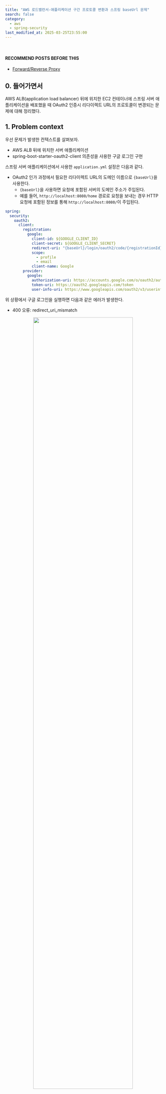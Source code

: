```yaml
---
title: "AWS 로드밸런서-애플리케이션 구간 프로토콜 변환과 스프링 baseUrl 문제"
search: false
category:
  - aws
  - spring-security
last_modified_at: 2025-03-25T23:55:00
---
```


<br/>

#### RECOMMEND POSTS BEFORE THIS

- [Forward/Reverse Proxy][forward-reverse-proxy-link]

## 0. 들어가면서

AWS ALB(application load balancer) 뒤에 위치한 EC2 컨테이너에 스프링 서버 애플리케이션을 배포했을 때 OAuth2 인증시 리다이렉트 URL의 프로토콜이 변경되는 문제에 대해 정리했다.

## 1. Problem context

우선 문제가 발생한 컨텍스트를 살펴보자. 

- AWS ALB 뒤에 위치한 서버 애플리케이션
- spring-boot-starter-oauth2-client 의존성을 사용한 구글 로그인 구현

스프링 서버 애플리케이션에서 사용한 `application.yml` 설정은 다음과 같다.

- OAuth2 인가 과정에서 필요한 리다이렉트 URL의 도메인 이름으로 `{baseUrl}`을 사용한다. 
  - `{baseUrl}`을 사용하면 요청에 포함된 서버의 도메인 주소가 주입된다.
  - 예를 들어, `http://localhost:8080/home` 경로로 요청을 보내는 경우 HTTP 요청에 포함된 정보를 통해 `http://localhost:8080/`이 주입된다.

```yml
spring:
  security:
    oauth2:
      client:
        registration:
          google:
            client-id: ${GOOGLE_CLIENT_ID}
            client-secret: ${GOOGLE_CLIENT_SECRET}
            redirect-uri: "{baseUrl}/login/oauth2/code/{registrationId}"
            scope:
              - profile
              - email
            client-name: Google
        provider:
          google:
            authorization-uri: https://accounts.google.com/o/oauth2/auth
            token-uri: https://oauth2.googleapis.com/token
            user-info-uri: https://www.googleapis.com/oauth2/v3/userinfo
```

위 상황에서 구글 로그인을 실행하면 다음과 같은 에러가 발생한다.

- 400 오류: redirect_uri_mismatch

<div align="center">
  <img src="/images/posts/2025/aws-alb-application-protocol-change-and-spring-base-url-problem-01.png" width="80%" class="image__border">
</div>

<br/>

브라우저의 개발자 모드를 통해 네트워크 탭으로 OAuth2 인가 코드 리다이렉트 요청을 살펴보면 리다이렉트 URL의 프로토콜이 `https`가 아닌 `http`인 것을 확인할 수 있다.

<div align="center">
  <img src="/images/posts/2025/aws-alb-application-protocol-change-and-spring-base-url-problem-02.png" width="80%" class="image__border">
</div>

## 2. Cause of the problem

문제의 원인은 쉽게 유추할 수 있다. 먼저 각 통신 구간의 프로토콜을 살펴보자.

- 사용자와 ALB 구간
  - HTTPS 통신을 수행한다. 인증서 검증은 ALB에서 처리된다.
- ALB와 EC2 컨테이너 구간
  - HTTP 통신을 수행한다. ALB 리스너(listener)를 통해 트래픽이 EC2 컨테이너 8080 포트로 포워딩된다. 

<div align="center">
  <img src="/images/posts/2025/aws-alb-application-protocol-change-and-spring-base-url-problem-03.png" width="100%" class="image__border">
</div>

<br/>

위에서 확인할 수 있듯이 각 구간이 다른 통신 프로토콜로 통신하기 때문에 문제가 발생한다. ALB-서버 통신 구간은 HTTP 통신을 하기 때문에 baseUrl에 http://domain.com 값이 주입된다.

## 3. Resolve the problem

문제를 해결할 수 있는 방법은 3가지 있다. 

- application.yml 파일에 `server.forward-headers-strategy=framework` 설정을 추가한다.
- application.yml 파일의 OAuth2 리다이렉트 URL을 환경 변수 처리하여 로컬 환경에서는 `http://localhost:8080`, 클라우드 환경에서는 `https://domain.com`을 주입한다.
- 구글 OAuth2 개발자 사이트에 등록한 클라이언트 애플리케이션의 관리 페이지에서 `http://domain.com`을 리다이렉트 URL로 추가 등록한다.

구체적으로 2번 해결 방법은 다음과 같다.

- 리다이렉트 URL 값을 `APP_BASE_URL` 환경 변수로 대체한다.

```yml
spring:
  security:
    oauth2:
      client:
        registration:
          google:
            client-id: ${GOOGLE_CLIENT_ID}
            client-secret: ${GOOGLE_CLIENT_SECRET}
            redirect-uri: ${APP_BASE_URL}
            scope:
              - profile
              - email
            client-name: Google
        provider:
          google:
            authorization-uri: https://accounts.google.com/o/oauth2/auth
            token-uri: https://oauth2.googleapis.com/token
            user-info-uri: https://www.googleapis.com/oauth2/v3/userinfo
```

3번 방법은 http 스킴(scheme)을 허용하지 않는 인증 제공자가 있기 때문에 모든 상황에 적합하지 않다. 예를 들어 애플(apple)은 오직 https 스킴만 등록할 수 있고, AWS Cognito 서비스는 로컬 호스트만 http 스킴을 허용한다. 

나는 항상 2번 방식으로 문제를 해결했었는데, 최근 새로운 해결 방법을 발견했다. 이번 글을 작성하게 된 계기다. 1번 방법인 `server.forward-headers-strategy=framework` 설정을 사용하면 이 문제를 해결할 수 있다. 이 해결 방법을 정확히 이해하려면 먼저 알아야 할 개념들이 있다. 

프록시 서버를 경유하는 경우 HTTP 요청에 대해 원본 클라이언트 정보를 전달하는 방법이 있다. `X-Forwarded-` 같은 형태의 비표준 헤더를 사용하거나 [RFC7239(Forwarded HTTP Extension)](https://datatracker.ietf.org/doc/html/rfc7239) 명세에 정의된 `Forwarded` 표준 헤더를 사용한다. 주로 사용되는 `X-Forwarded-` 비표준 헤더에는 다음과 같은 것들이 있다.

- X-Forwarded-For - 원본 클라이언트 IP 주소, 여러 개의 프록시를 거치면 각 프록시가 자신을 추가하여 `,`로 구분
- X-Forwarded-Host - 원본 요청의 호스트 이름
- X-Forwarded-Port - 원본 요청의 포트
- X-Forwarded-Proto - 원본 요청의 프로토콜
- X-Forwarded-Ssl - 원본 요청의 SSL/TLS 사용 여부
- X-Forwarded-Prefix - 원본 요청의 URL 경로 접두어(prefix)

AWS ALB는 서버 애플리케이션 기준으로 프록시 서버 역할을 수행한다. 비표준이긴 하지만, 원본 요청에 대한 정보를 전달하기 위해 `X-Forwarded-` 헤더를 사용한다. [AWS ALB 공식 문서](https://docs.aws.amazon.com/elasticloadbalancing/latest/classic/x-forwarded-headers.html)를 보면 다음과 같은 3개의 헤더를 제공한다.

- X-Forwarded-For
- X-Forwarded-Proto
- X-Forwarded-Port

<div align="center">
  <img src="/images/posts/2025/aws-alb-application-protocol-change-and-spring-base-url-problem-04.png" width="100%" class="image__border">
</div>

<br/>

AWS ALB를 통과할 때 `X-Forwarded-` 헤더가 추가되어 이를 통해 원본 요청의 프로토콜과 포트를 확인할 수 있다는 사실을 알았다. 이제 `server.forward-headers-strategy` 설정이 무엇인지 살펴보자. 해당 설정은 다음과 같은 옵션들이 있다.

- FRAMEWORK - Use Spring's support for handling forwarded headers.
- NATIVE - Use the underlying container's native support for forwarded headers.
- NONE - Ignore X-Forwarded-* headers.

`FRAMEWORK`, `NATIVE` 옵션을 선택하면 포워드 헤더를 사용한다. FRAMEWORK 옵션은 스프링 프레임워크가 제공하는 ForwardedHeaderFilter 컴포넌트를 통해 HTTP 헤더에 포함된 `X-Forwarded-` 값을 사용한다. NATIVE 옵션을 사용하면 톰캣(tomcat)인 경우 RemoteIpValve, 제티(jetty)인 경우 ForwardedRequestCustomizer가 이를 처리한다. 나는 FRAMEWORK 옵션을 사용했다.

- ForwardedHeaderFilter가 필터 체인 중간에 포함된다.
- `X-Forwarded-` 헤더 값을 사용할 수 있도록 HttpServletRequest 객체를 ForwardedHeaderExtractingRequest 객체로 랩핑(wrapping)하여 다음 체인으로 전달한다.
- ForwardedHeaderFilter의 다음 필터부터는 요청 객체의 헤더, 프로토콜을 원본 요청의 것을 사용한다.

<div align="center">
  <img src="/images/posts/2025/aws-alb-application-protocol-change-and-spring-base-url-problem-05.png" width="100%" class="image__border">
</div>

<br/>

application.yml 파일에 다음 설정을 추가한다.

```yml
spring:
  security:
    oauth2:
      client:
        registration:
          google:
            client-id: ${GOOGLE_CLIENT_ID}
            client-secret: ${GOOGLE_CLIENT_SECRET}
            redirect-uri: "{baseUrl}/login/oauth2/code/{registrationId}"
            scope:
              - profile
              - email
            client-name: Google
        provider:
          google:
            authorization-uri: https://accounts.google.com/o/oauth2/auth
            token-uri: https://oauth2.googleapis.com/token
            user-info-uri: https://www.googleapis.com/oauth2/v3/userinfo

server:
  forward-headers-strategy: framework # this
```

FRAMEWORK 설정 후 서비스를 배포하면 정상적으로 리다이렉트 URL이 설정되는 것을 확인할 수 있다.

<div align="center">
  <img src="/images/posts/2025/aws-alb-application-protocol-change-and-spring-base-url-problem-06.png" width="80%" class="image__border">
</div>

## CLOSING

이전엔 `server.use-forward-headers=true` 옵션을 사용했던 것 같지만, 현재는 사용되지 않는다.(deprecated) 이 글에서 제공하는 예제 코드를 사용하면 테라폼을 사용해서 인프라를 구축해서 테스트 할 수 있다. 다만, 구글 OAuth2 클라이언트 인증 정보, HTTPS 인증서, 도메인은 별도로 준비해야 한다.

#### TEST CODE REPOSITORY

- <https://github.com/Junhyunny/blog-in-action/tree/master/2025-03-25-aws-alb-application-protocol-change-and-spring-base-url-problem>

#### REFERENCE

- <https://mrzhubin.wordpress.com/2020/12/03/spring-boot-spring-oauth2-client-aws-elb-http-https-redirect-issue/>
- <https://stackoverflow.com/questions/33812471/spring-oauth-redirect-uri-not-using-https>
- <https://datatracker.ietf.org/doc/html/rfc7239>
- <https://docs.aws.amazon.com/elasticloadbalancing/latest/classic/x-forwarded-headers.html>
- <https://docs.spring.io/spring-framework/reference/web/webmvc/filters.html#filters-forwarded-headers>

[forward-reverse-proxy-link]: https://junhyunny.github.io/information/forward-reverse-proxy/